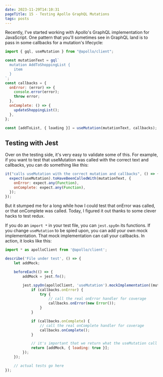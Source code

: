```yaml
---
date: 2023-11-29T14:10:31
pageTitle: 15 - Testing Apollo GraphQL Mutations
tags: posts
---
```


Recently, I've started working with Apollo's GraphQL implementation for JavaScript. One pattern that you'll sometimes see in GraphQL land is to pass in some callbacks for a mutation's lifecycle:

```javascript
import { gql, useMutation } from "@apollo/client";

const mutationText = gql`
  mutation AddToShoppingList {
    item
  }
`;
const callbacks = {
  onError: (error) => {
    console.error(error);
    throw error;
  },
  onComplete: () => {
    updateShoppingList();
  },
};

const [addToList, { loading }] = useMutation(mutationText, callbacks);
```

## Testing with Jest

Over on the testing side, it's very easy to validate some of this. For example, if you want to test that useMutation was called with the correct text and callbacks, you can do something like this:

```javascript
it("calls useMutation with the correct mutation and callbacks", () => {
  expect(useMutation).toHaveBeenCalledWith(mutationText, {
    onError: expect.any(Function),
    onComplete: expect.any(Function),
  });
});
```

But it stumped me for a long while how I could test that onError was called, or that onComplete was called. Today, I figured it out thanks to some clever hacks to test redux.

If you do an `import *` in your test file, you can `jest.spyOn` its functions. If you change `useMutation` to be spied upon, you can add your own mock implementation. That mock implementation can call your callbacks. In action, it looks like this:

```javascript
import * as apolloClient from '@apollo/client';

describe('File under test', () => {
    let addMock;

    beforeEach(() => {
        addMock = jest.fn();

        jest.spyOn(apolloClient, 'useMutation').mockImplementation((mutation, callbacks) => {
            if (callbacks.onError) {
                try {
                    // call the real onError handler for coverage
                    callbacks.onError(new Error());
                }
            }

            if (callbacks.onComplete) {
                // call the real onComplete handler for coverage
                callbacks.onComplete();
            }

            // it's important that we return what the useMutation call is expecting
            return [addMock, { loading: true }];
        });
    });

    // actual tests go here
});
```
